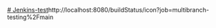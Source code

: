 [# Jenkins-test](http://localhost:8080/buildStatus/icon?job=multibranch-testing%2Fmain)http://localhost:8080/buildStatus/icon?job=multibranch-testing%2Fmain
